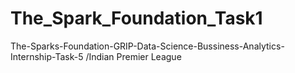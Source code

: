 # The_Spark_Foundation_Task1
The-Sparks-Foundation-GRIP-Data-Science-Bussiness-Analytics-Internship-Task-5 /Indian Premier League
